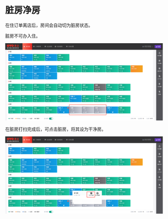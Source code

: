 # 脏房净房

在住订单离店后，房间会自动切为脏房状态。

脏房不可办入住。

![&#x810F;&#x623F;&#x5728;&#x623F;&#x6001;&#x56FE;&#x663E;&#x793A;&#x4E3A;&#x7070;&#x8272;](../../.gitbook/assets/image%20%2827%29.png)

在脏房打扫完成后，可点击脏房，将其设为干净房。  


![&#x70B9;&#x51FB;&#x810F;&#x623F;&#x8BBE;&#x4E3A;&#x5E72;&#x51C0;&#x623F;](../../.gitbook/assets/image%20%2873%29.png)



